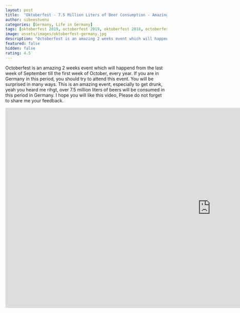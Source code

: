 ```yaml
---
layout: post
title:  "Oktoberfest - 7.5 Million Liters of Beer Consumption - Amazing Event in Germany"
author: sibeeshvenu
categories: [Germany, Life in Germany]
tags: [oktoberfest 2019, octoberfest 2019, oktoberfest 2018, octoberfest 2018,oktoberfest beer, oktoberfest facts, oktoberfest traditions, original oktoberfest beer, oktoberfest munich, theresienwiese, how many liters of beer served at oktoberfest 2018, how much beer is consumed at oktoberfest, oktoberfest statistics 2017, original oktoberfest beer, octoberfest 2018, Oktoberfest Frankfurt, Oktoberfest history, Oktoberfest 2019 jobs, Oktoberfest 2019 tickets, Life in Germany, Mallu, Njan Oru Malayali, Malayali in Germany, Germany, I am a Mallu, njanorumalayali]
image: assets/images/oktoberfest-germany.jpg
description: "Octoberfest is an amazing 2 weeks event which will happend from the last week of September till the first week of October, every year. If you are in Germany in this period, you should try to attend this event. You will be surprised in many ways. This is an amazing event, especially to get drunk, yeah you heard me rihgt, over 7.5 million liters of beers will be consumed in this period in Germany. I hope you will like this video, Please do not forget to share me your feedback. "
featured: false
hidden: false
rating: 4.5
---
```


Octoberfest is an amazing 2 weeks event which will happend from the last week of September till the first week of October, every year. If you are in Germany in this period, you should try to attend this event. You will be surprised in many ways. This is an amazing event, especially to get drunk, yeah you heard me rihgt, over 7.5 million liters of beers will be consumed in this period in Germany. I hope you will like this video, Please do not forget to share me your feedback. 

<iframe width="1280" height="623" src="https://www.youtube.com/embed/wTx1cQ6TtKU" frameborder="0" allow="accelerometer; autoplay; encrypted-media; gyroscope; picture-in-picture" allowfullscreen></iframe>